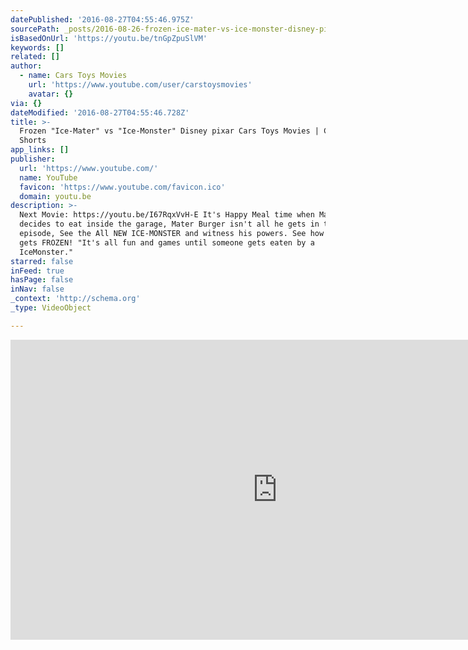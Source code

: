 ```yaml
---
datePublished: '2016-08-27T04:55:46.975Z'
sourcePath: _posts/2016-08-26-frozen-ice-mater-vs-ice-monster-disney-pixar-cars-toys-m.md
isBasedOnUrl: 'https://youtu.be/tnGpZpuSlVM'
keywords: []
related: []
author:
  - name: Cars Toys Movies
    url: 'https://www.youtube.com/user/carstoysmovies'
    avatar: {}
via: {}
dateModified: '2016-08-27T04:55:46.728Z'
title: >-
  Frozen "Ice-Mater" vs "Ice-Monster" Disney pixar Cars Toys Movies | Cars 3
  Shorts
app_links: []
publisher:
  url: 'https://www.youtube.com/'
  name: YouTube
  favicon: 'https://www.youtube.com/favicon.ico'
  domain: youtu.be
description: >-
  Next Movie: https://youtu.be/I67RqxVvH-E It's Happy Meal time when Mater
  decides to eat inside the garage, Mater Burger isn't all he gets in this
  episode, See the All NEW ICE-MONSTER and witness his powers. See how Mater
  gets FROZEN! "It's all fun and games until someone gets eaten by a
  IceMonster."
starred: false
inFeed: true
hasPage: false
inNav: false
_context: 'http://schema.org'
_type: VideoObject

---
```

<iframe src="https://cdn.embedly.com/widgets/media.html?src=https%3A%2F%2Fwww.youtube.com%2Fembed%2FtnGpZpuSlVM%3Ffeature%3Doembed&amp;url=http%3A%2F%2Fwww.youtube.com%2Fwatch%3Fv%3DtnGpZpuSlVM&amp;image=https%3A%2F%2Fi.ytimg.com%2Fvi%2FtnGpZpuSlVM%2Fhqdefault.jpg&amp;key=b7d04c9b404c499eba89ee7072e1c4f7&amp;type=text%2Fhtml&amp;schema=youtube" width="854" height="480" scrolling="no" frameborder="0" allowfullscreen="" style=""></iframe>